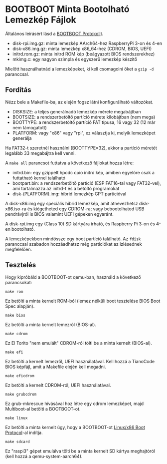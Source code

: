 BOOTBOOT Minta Bootolható Lemezkép Fájlok
=========================================

Általános leírásért lásd a [BOOTBOOT Protokoll](https://gitlab.com/bztsrc/bootboot)t.

- disk-rpi.img.gz: minta lemezkép AArch64-hez RaspberryPi 3-on és 4-en
- disk-x86.img.gz: minta lemezkép x86_64-hez (CDROM, BIOS, UEFI)
- initrd.rom.gz: minta initrd ROM kép (beágyazott BIOS rendszerekhez)
- mkimg.c: egy nagyon szimpla és egyszerű lemezkép készítő

Mielőtt használhatnád a lemezképeket, ki kell csomagolni őket a `gzip -d` paranccsal.

Fordítás
--------

Nézz bele a Makefile-ba, az elején fogsz látni konfigurálható változókat.

- DISKSIZE: a teljes generálnadó lemezkép mérete megabájtban
- BOOTSIZE: a rendszerbetöltő partíció mérete kilobájtban (nem mega)
- BOOTTYPE: a rendszerbetöltő partíció FAT típusa, 16 vagy 32 (12 már nem támogatott)
- PLATFORM: vagy "x86" vagy "rpi", ez választja ki, melyik lemezképet generálja

Ha FAT32-t szeretnél használni (BOOTTYPE=32), akkor a partíció méretét legalább 33 megabájtra kell venni.

A `make all` parancsot futtatva a következő fájlokat hozza létre:

- initrd.bin: egy gzippelt hpodc cpio initrd kép, amiben egyelőre csak a futtatható kernel található
- bootpart.bin: a rendszerbetöltő partíció (ESP FAT16-tal vagy FAT32-vel), ami tartalmazza az initrd-t és a betöltő programokat
- disk-(PLATFORM).img: hibrid lemezkép GPT partícióval

A disk-x86.img egy speciális hibrid lemezkép, amit átnevezhetsz disk-x86.iso-ra és kiégetheted egy CDROM-ra; vagy bebootolhatod
USB pendrávjról is BIOS valamint UEFI gépeken egyaránt.

A disk-rpi.img egy (Class 10) SD kártyára írható, és Raspberry Pi 3-on és 4-en bootolható.

A lemezképekben mindössze egy boot partíció található. Az `fdisk` paranccsal szabadon hozzáadhatsz még partíciókat az izlésednek
megfelelően.

Tesztelés
---------

Hogy kipróbáld a BOOTBOOT-ot qemu-ban, használd a következő parancsokat:
```
make rom
```
Ez betölti a minta kernelt ROM-ból (lemez nélküli boot tesztelése BIOS Boot Spec alapján).
```
make bios
```
Ez betölti a minta kernelt lemezről (BIOS-al).
```
make cdrom
```
Ez El Torito "nem emulált" CDROM-ról tölti be a minta kernelt (BIOS-al).
```
make efi
```
Ez betölti a kernelt lemezről, UEFI használatával. Kell hozzá a TianoCode BIOS képfájl, amit a Makefile elején kell megadni.
```
make eficdrom
```
Ez betölti a kernelt CDROM-ról, UEFI használatával.
```
make grubcdrom
```
Ez grub-mkrescue hívásával hoz létre egy cdrom lemezképet, majd Multiboot-al betölti a BOOTBOOT-ot.
```
make linux
```
Ez betölti a minta kernelt úgy, hogy a BOOTBOOT-ot [Linux/x86 Boot Protocol](https://www.kernel.org/doc/html/latest/x86/boot.html)-al
indítja.
```
make sdcard
```
Ez "raspi3" gépet emulálva tölti be a minta kernelt SD kártya meghajtóról (kell hozzá a qemu-system-aarch64).
